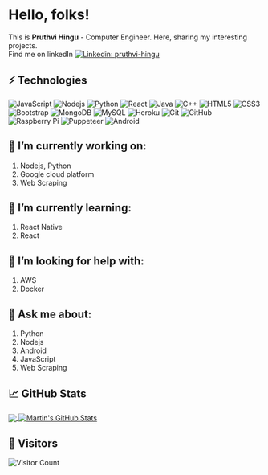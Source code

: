  
# Hello, folks!
This is <b>Pruthvi Hingu</b> - Computer Engineer. Here, sharing my interesting projects. 
<br/>Find me on linkedIn [![Linkedin: pruthvi-hingu](https://img.shields.io/badge/-pruthvi03-blue?style=flat-square&logo=Linkedin&logoColor=white&link=https://www.linkedin.com/in/pruthvi-hingu-174521194)](https://www.linkedin.com/in/pruthvi-hingu-174521194)
## ⚡ Technologies

![JavaScript](https://img.shields.io/badge/-JavaScript-black?style=flat-square&logo=javascript)
![Nodejs](https://img.shields.io/badge/-Nodejs-black?style=flat-square&logo=Node.js)
![Python](https://img.shields.io/badge/-Python-black?style=flat-square&logo=Python)
![React](https://img.shields.io/badge/-React-black?style=flat-square&logo=react)
![Java](https://img.shields.io/badge/-java-black?style=flat-square&logo=java)
![C++](https://img.shields.io/badge/-C++-black?style=flat-square&logo=c)
![HTML5](https://img.shields.io/badge/-HTML5-black?style=flat-square&logo=html5&logoColor=white)
![CSS3](https://img.shields.io/badge/-CSS3-black?style=flat-square&logo=css3)
![Bootstrap](https://img.shields.io/badge/-Bootstrap-black?style=flat-square&logo=bootstrap)
![MongoDB](https://img.shields.io/badge/-MongoDB-black?style=flat-square&logo=mongodb)
![MySQL](https://img.shields.io/badge/-MySQL-black?style=flat-square&logo=mysql)
![Heroku](https://img.shields.io/badge/-Heroku-black?style=flat-square&logo=heroku)
![Git](https://img.shields.io/badge/-Git-black?style=flat-square&logo=git)
![GitHub](https://img.shields.io/badge/-GitHub-black?style=flat-square&logo=github)
![Raspberry Pi](https://img.shields.io/badge/-Raspberry%20Pi-black?style=flat-square&logo=Raspberry-Pi)
![Puppeteer](https://img.shields.io/badge/-Puppeteer-black?style=flat-square&logo=Puppeteer)
![Android](https://img.shields.io/badge/-Android-black?style=flat-square&logo=Android)

## 🔭 I’m currently working on:
  1. Nodejs, Python
  2. Google cloud platform
  3. Web Scraping

## 🌱 I’m currently learning:
  1. React Native
  2. React

## 🤔 I’m looking for help with:
  1. AWS
  2. Docker

## 💬 Ask me about:
  1. Python
  2. Nodejs
  3. Android
  4. JavaScript 
  5. Web Scraping

## &#x1f4c8; GitHub Stats

<a href="https://github.com/pruthvi03/pruthvi03">
  <img align="center" src="https://github-readme-stats.vercel.app/api/top-langs/?username=pruthvi03&hide=java,html&title_color=ffffff&text_color=c9cacc&icon_color=2bbc8a&bg_color=1d1f21" />
</a>
<a href="https://github.com/pruthvi03/pruthvi03">
  <img align="center" src="https://github-readme-stats.vercel.app/api?username=pruthvi03&show_icons=true&line_height=27&count_private=true&title_color=ffffff&text_color=c9cacc&icon_color=2bbc8a&bg_color=1d1f21" alt="Martin's GitHub Stats" />
</a>



## 🖤 Visitors
![Visitor Count](https://profile-counter.glitch.me/pruthvi03/count.svg)

